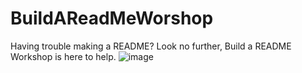 # BuildAReadMeWorshop
Having trouble making a README? Look no further, Build a README Workshop is here to help.
![image](https://github.com/user-attachments/assets/8c51bfbf-1f37-41dd-94b8-07449789536c)
